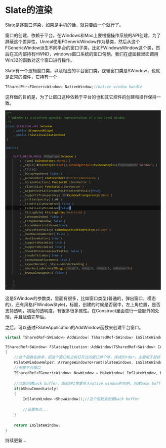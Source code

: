 # Slate的渲染

Slate是逐窗口渲染，如果是手机的话，就只要画一个就行了。



窗口的创建，依赖于平台，在Windows和Mac上要根据操作系统的API创建，为了屏蔽这个差异性，Unreal使用FGenericWindow作为基类，然后从这个FGenericWindow派生不同平台的窗口子类，比如FWindowsWindow这个类，然后在其内部持有HWND，windows窗口系统的窗口句柄，我们在虚函数里面调用Win32的函数对这个窗口进行操作。



Slate有一个逻辑窗口类，以及相应的平台窗口类，逻辑窗口类是SWindow，也就是正常的控件，它持有一个

```c++
TSharedPtr<FGenericWindow> NativeWindow;//native window handle
```

这样做的目的是，为了让窗口这种依赖于平台的也和其它控件的创建和操作保持一致。

![](_static/Image/Slate/SWindow.png)

这是SWindow的参数类，里面有很多，比如窗口类型(普通的，弹出窗口，模态的)，还有风格(FWindowStyle)，标题，创建的时候是否居中，左上角位置，是否支持透明，初始的透明度，有很多很多属性。在Construct里面进行一些额外的处理，并且赋值完毕后。

之后，可以通过FSlateApplication的AddWindow函数来创建平台窗口。

```C++
virtual TSharedRef<SWindow> AddWindow( TSharedRef<SWindow> InSlateWindow, const bool bShowImmediately = true ) override;//这个bShowImmediately控制这个窗口是否立即创建RenderTarget，用于窗口的绘制
```



```c++
TSharedRef<SWindow> FSlateApplication::AddWindow(TSharedRef<SWindow> InSlateWindow, const bool bShowImmediately = true)
{
    //这个函数会排序，把这个窗口和之前打开过的窗口排个序，保持ZOrder，主要用于鼠标事件的穿透路由，从顶层窗口散播下去
	FSlateWindowHelper::ArrangeWindowToFront(SlateWindows, InSlateWindow);
    //创建平台窗口
	TSharedRef<FGenericWindow> NewWindow = MakeWindow( InSlateWindow, bShowImmediately );
    
    //立即创建back buffer，图形API需要传入native window的句柄，创建back buffer
    if(bShowImmediately)
    {
        InSlateWindow->ShowWindow();//这个函数会创建back buffer
        
        //设置焦点...
    }
    
    return InSlateWindow;
}
```



持续更新...





















